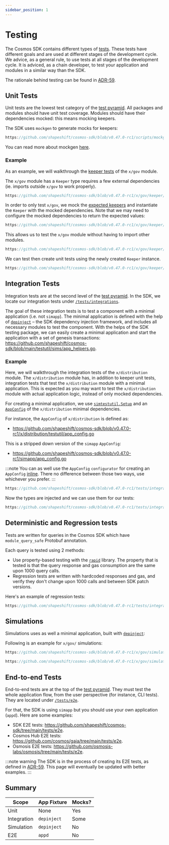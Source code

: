 ```yaml
---
sidebar_position: 1
---
```


# Testing

The Cosmos SDK contains different types of [tests](https://martinfowler.com/articles/practical-test-pyramid.html).
These tests have different goals and are used at different stages of the development cycle.
We advice, as a general rule, to use tests at all stages of the development cycle.
It is adviced, as a chain developer, to test your application and modules in a similar way than the SDK.

The rationale behind testing can be found in [ADR-59](https://docs.cosmos.network/main/architecture/adr-059-test-scopes.html).

## Unit Tests

Unit tests are the lowest test category of the [test pyramid](https://martinfowler.com/articles/practical-test-pyramid.html).
All packages and modules should have unit test coverage. Modules should have their dependencies mocked: this means mocking keepers.

The SDK uses `mockgen` to generate mocks for keepers:

```go reference
https://github.com/shapeshift/cosmos-sdk/blob/v0.47.0-rc1/scripts/mockgen.sh#L3-L6
```

You can read more about mockgen [here](https://github.com/golang/mock).

### Example

As an example, we will walkthrough the [keeper tests](https://github.com/shapeshift/cosmos-sdk/blob/v0.47.0-rc1/x/gov/keeper/keeper_test.go) of the `x/gov` module.

The `x/gov` module has a `Keeper` type requires a few external dependencies (ie. imports outside `x/gov` to work properly).

```go reference
https://github.com/shapeshift/cosmos-sdk/blob/v0.47.0-rc1/x/gov/keeper/keeper.go#L61-L65
```

In order to only test `x/gov`, we mock the [expected keepers](https://docs.cosmos.network/v0.46/building-modules/keeper.html#type-definition) and instantiate the `Keeper` with the mocked dependencies. Note that we may need to configure the mocked dependencies to return the expected values:

```go reference
https://github.com/shapeshift/cosmos-sdk/blob/v0.47.0-rc1/x/gov/keeper/common_test.go#L67-L81
```

This allows us to test the `x/gov` module without having to import other modules.

```go reference
https://github.com/shapeshift/cosmos-sdk/blob/v0.47.0-rc1/x/gov/keeper/keeper_test.go#L3-L35
```

We can test then create unit tests using the newly created `Keeper` instance.

```go reference
https://github.com/shapeshift/cosmos-sdk/blob/v0.47.0-rc1/x/gov/keeper/keeper_test.go#L73-L91
```

## Integration Tests

Integration tests are at the second level of the [test pyramid](https://martinfowler.com/articles/practical-test-pyramid.html).
In the SDK, we locate our integration tests under [`/tests/integrations`](https://github.com/shapeshift/cosmos-sdk/tree/main/tests/integration).

The goal of these integration tests is to test a component with a minimal application (i.e. not `simapp`). The minimal application is defined with the help of [`depinject`](../tooling/02-depinject.md) – the SDK dependency injection framework, and includes all necessary modules to test the component. With the helps of the SDK testing package, we can easily create a minimal application and start the application with a set of genesis transactions: <https://github.com/shapeshift/cosmos-sdk/blob/main/testutil/sims/app_helpers.go>.

### Example

Here, we will walkthrough the integration tests of the `x/distribution` module. The `x/distribution` module has, in addition to keeper unit tests, integration tests that test the `x/distribution` module with a minimal application. This is expected as you may want to test the `x/distribution` module with actual application logic, instead of only mocked dependencies.

For creating a minimal application, we use [`simtestutil.Setup`](https://github.com/shapeshift/cosmos-sdk/blob/v0.47.0-rc1/testutil/sims/app_helpers.go#L95-L99) and an [`AppConfig`](../tooling/02-depinject.md) of the `x/distribution` minimal dependencies.

For instance, the `AppConfig` of `x/distribution` is defined as:

* https://github.com/shapeshift/cosmos-sdk/blob/v0.47.0-rc1/x/distribution/testutil/app_config.go

This is a stripped down version of the `simapp` `AppConfig`:

* https://github.com/shapeshift/cosmos-sdk/blob/v0.47.0-rc1/simapp/app_config.go

:::note
You can as well use the `AppConfig` `configurator` for creating an `AppConfig` [inline](https://github.com/shapeshift/cosmos-sdk/blob/v0.47.0-rc1/x/slashing/app_test.go#L54-L62). There no difference between those two ways, use whichever you prefer.
:::

```go reference
https://github.com/shapeshift/cosmos-sdk/blob/v0.47.0-rc1/tests/integration/distribution/keeper/keeper_test.go#L28-L33
```

Now the types are injected and we can use them for our tests:

```go reference
https://github.com/shapeshift/cosmos-sdk/blob/v0.47.0-rc1/tests/integration/distribution/keeper/keeper_test.go#L21-L53
```

## Deterministic and Regression tests	

Tests are written for queries in the Cosmos SDK which have `module_query_safe` Protobuf annotation.

Each query is tested using 2 methods:

* Use property-based testing with the [`rapid`](https://pkg.go.dev/pgregory.net/rapid@v0.5.3) library. The property that is tested is that the query response and gas consumption are the same upon 1000 query calls.
* Regression tests are written with hardcoded responses and gas, and verify they don't change upon 1000 calls and between SDK patch versions.

Here's an example of regression tests:

```go reference
https://github.com/shapeshift/cosmos-sdk/blob/v0.47.0-rc1/tests/integration/bank/keeper/deterministic_test.go#L102-L115
```

## Simulations

Simulations uses as well a minimal application, built with [`depinject`](../tooling/02-depinject.md):

Following is an example for `x/gov/` simulations:

```go reference
https://github.com/shapeshift/cosmos-sdk/blob/v0.47.0-rc1/x/gov/simulation/operations_test.go#L292-L310
```

```go reference
https://github.com/shapeshift/cosmos-sdk/blob/v0.47.0-rc1/x/gov/simulation/operations_test.go#L69-L111
```

## End-to-end Tests

End-to-end tests are at the top of the [test pyramid](https://martinfowler.com/articles/practical-test-pyramid.html).
They must test the whole application flow, from the user perspective (for instance, CLI tests). They are located under [`/tests/e2e`](https://github.com/shapeshift/cosmos-sdk/tree/main/tests/e2e).

For that, the SDK is using `simapp` but you should use your own application (`appd`).
Here are some examples:

* SDK E2E tests: <https://github.com/shapeshift/cosmos-sdk/tree/main/tests/e2e>.
* Cosmos Hub E2E tests: <https://github.com/cosmos/gaia/tree/main/tests/e2e>.
* Osmosis E2E tests: <https://github.com/osmosis-labs/osmosis/tree/main/tests/e2e>.

:::note warning
The SDK is in the process of creating its E2E tests, as defined in [ADR-59](https://docs.cosmos.network/main/architecture/adr-059-test-scopes.html). This page will eventually be updated with better examples.
:::

## Summary

| Scope       | App Fixture | Mocks? |
| ----------- | ----------- | ------ |
| Unit        | None        | Yes    |
| Integration | `depinject` | Some   |
| Simulation  | `depinject` | No     |
| E2E         | `appd`      | No     |
